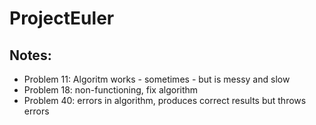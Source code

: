 # ProjectEuler

## Notes:
* Problem 11: Algoritm works - sometimes - but is messy and slow
* Problem 18: non-functioning, fix algorithm
* Problem 40: errors in algorithm, produces correct results but throws errors
